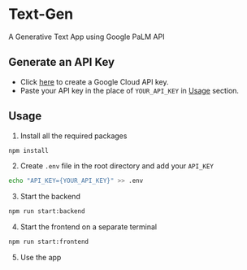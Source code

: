 # Text-Gen

A Generative Text App using Google PaLM API

## Generate an API Key

- Click [here](https://makersuite.google.com/app/apikey) to create a Google Cloud API key.
- Paste your API key in the place of `YOUR_API_KEY` in [Usage](#usage) section.

## Usage

1. Install all the required packages

```bash
npm install
```

2. Create `.env` file in the root directory and add your `API_KEY`
```bash
echo "API_KEY={YOUR_API_KEY}" >> .env
```

3. Start the backend
```bash
npm run start:backend
```

4. Start the frontend on a separate terminal
```bash
npm run start:frontend
```


5. Use the app
